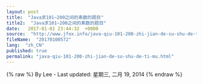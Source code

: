 ```yaml
---
layout: post
title:  "Java求101~200之间的素数的题目"
title2:  "Java求101~200之间的素数的题目"
date:   2017-01-01 23:44:32  +0800
source:  "http://www.jfox.info/java-qiu-101-200-zhi-jian-de-su-shu-de-ti-mu.html"
fileName:  "20170100572"
lang:  "zh_CN"
published: true
permalink: "java-qiu-101-200-zhi-jian-de-su-shu-de-ti-mu.html"
---
```

{% raw %}
By Lee - Last updated: 星期三, 二月 19, 2014
{% endraw %}
